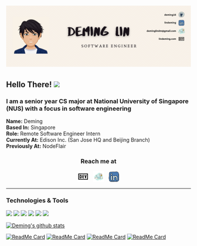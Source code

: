 # [![Header](https://github.com/deming16/deming16/blob/master/banner.png)](https://lindeming.com)

## Hello There! <img src="https://raw.githubusercontent.com/MartinHeinz/MartinHeinz/master/wave.gif" width="30px">

### I am a senior year CS major at National University of Singapore (NUS) with a focus in software engineering
**Name:** Deming\
**Based In:** Singapore\
**Role:** Remote Software Engineer Intern\
**Currently At:** Edison Inc. (San Jose HQ and Beijing Branch)\
**Previously At:** NodeFlair

<h3 align='center'> Reach me at</h3>
<p align='center'>
<a href="https://lindeming.com"><img height="30" src="https://github.com/deming16/deming16/blob/master/dev.png"></a>&nbsp;&nbsp;
<a href="mailto:deminglindm@gmail.com"><img height="30" src="https://github.com/deming16/deming16/blob/master/email.png"></a>&nbsp;&nbsp;
<a href="https://www.linkedin.com/in/lindeming/"><img height="30" src="https://github.com/deming16/deming16/blob/master/linkedin.png"></a>
</p>

<hr />

### Technologies & Tools
![](https://img.shields.io/badge/Code-JavaScript/Node.js-informational?style=flat&logo=javascript&logoColor=white&color=2bbc8a)
![](https://img.shields.io/badge/Code-React/ReactNative-informational?style=flat&logo=react&logoColor=white&color=2bbc8a)
![](https://img.shields.io/badge/Code-Rails-informational?style=flat&logo=ruby&logoColor=white&color=2bbc8a)
![](https://img.shields.io/badge/Code-Java-informational?style=flat&logo=java&logoColor=white&color=2bbc8a)
![](https://img.shields.io/badge/Tools-PostgreSQL-informational?style=flat&logo=postgresql&logoColor=white&color=2bbc8a)
![](https://img.shields.io/badge/Tools-Docker-informational?style=flat&logo=docker&logoColor=white&color=2bbc8a)

[![Deming's github stats](https://github-readme-stats.vercel.app/api?username=deming16&line_height=30&theme=gruvbox&show_icons=true&count_private=true&hide=stars,contribs)](https://github.com/deming16)

[![ReadMe Card](https://github-readme-stats.vercel.app/api/pin/?username=deming16&repo=Highway-1478&theme=gruvbox)](https://github.com/deming16/Highway-1478)
[![ReadMe Card](https://github-readme-stats.vercel.app/api/pin/?username=deming16&repo=ModsUni&theme=gruvbox)](https://github.com/deming16/ModsUni)
[![ReadMe Card](https://github-readme-stats.vercel.app/api/pin/?username=deming16&repo=devconnector&theme=gruvbox)](https://github.com/deming16/devconnector)
[![ReadMe Card](https://github-readme-stats.vercel.app/api/pin/?username=deming16&repo=CarouShare&theme=gruvbox)](https://github.com/deming16/CarouShare)

